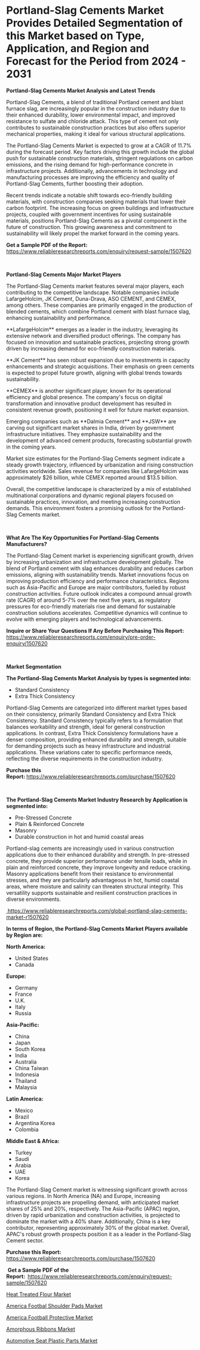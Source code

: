 <p><h1>Portland-Slag Cements Market Provides Detailed Segmentation of this Market based on Type, Application, and Region and Forecast for the Period from 2024 - 2031</h1></p><p><strong>Portland-Slag Cements Market Analysis and Latest Trends</strong></p>
<p><p>Portland-Slag Cements, a blend of traditional Portland cement and blast furnace slag, are increasingly popular in the construction industry due to their enhanced durability, lower environmental impact, and improved resistance to sulfate and chloride attack. This type of cement not only contributes to sustainable construction practices but also offers superior mechanical properties, making it ideal for various structural applications.</p><p>The Portland-Slag Cements Market is expected to grow at a CAGR of 11.7% during the forecast period. Key factors driving this growth include the global push for sustainable construction materials, stringent regulations on carbon emissions, and the rising demand for high-performance concrete in infrastructure projects. Additionally, advancements in technology and manufacturing processes are improving the efficiency and quality of Portland-Slag Cements, further boosting their adoption.</p><p>Recent trends indicate a notable shift towards eco-friendly building materials, with construction companies seeking materials that lower their carbon footprint. The increasing focus on green buildings and infrastructure projects, coupled with government incentives for using sustainable materials, positions Portland-Slag Cements as a pivotal component in the future of construction. This growing awareness and commitment to sustainability will likely propel the market forward in the coming years.</p></p>
<p><strong>Get a Sample PDF of the Report:&nbsp;</strong> <a href="https://www.reliableresearchreports.com/enquiry/request-sample/1507620?utm_campaign=37&utm_medium=2&utm_source=Github&utm_content=ia&utm_term=02102024&utm_id=portland-slag-cements">https://www.reliableresearchreports.com/enquiry/request-sample/1507620</a></p>
<p>&nbsp;</p>
<p><strong>Portland-Slag Cements Major Market Players</strong></p>
<p><p>The Portland-Slag Cements market features several major players, each contributing to the competitive landscape. Notable companies include LafargeHolcim, JK Cement, Duna-Drava, ASO CEMENT, and CEMEX, among others. These companies are primarily engaged in the production of blended cements, which combine Portland cement with blast furnace slag, enhancing sustainability and performance.</p><p>**LafargeHolcim** emerges as a leader in the industry, leveraging its extensive network and diversified product offerings. The company has focused on innovation and sustainable practices, projecting strong growth driven by increasing demand for eco-friendly construction materials.</p><p>**JK Cement** has seen robust expansion due to investments in capacity enhancements and strategic acquisitions. Their emphasis on green cements is expected to propel future growth, aligning with global trends towards sustainability.</p><p>**CEMEX** is another significant player, known for its operational efficiency and global presence. The company's focus on digital transformation and innovative product development has resulted in consistent revenue growth, positioning it well for future market expansion.</p><p>Emerging companies such as **Dalmia Cement** and **JSW** are carving out significant market shares in India, driven by government infrastructure initiatives. They emphasize sustainability and the development of advanced cement products, forecasting substantial growth in the coming years.</p><p>Market size estimates for the Portland-Slag Cements segment indicate a steady growth trajectory, influenced by urbanization and rising construction activities worldwide. Sales revenue for companies like LafargeHolcim was approximately $26 billion, while CEMEX reported around $13.5 billion.</p><p>Overall, the competitive landscape is characterized by a mix of established multinational corporations and dynamic regional players focused on sustainable practices, innovation, and meeting increasing construction demands. This environment fosters a promising outlook for the Portland-Slag Cements market.</p></p>
<p>&nbsp;</p>
<p><strong>What Are The Key Opportunities For Portland-Slag Cements Manufacturers?</strong></p>
<p><p>The Portland-Slag Cement market is experiencing significant growth, driven by increasing urbanization and infrastructure development globally. The blend of Portland cement with slag enhances durability and reduces carbon emissions, aligning with sustainability trends. Market innovations focus on improving production efficiency and performance characteristics. Regions such as Asia-Pacific and Europe are major contributors, fueled by robust construction activities. Future outlook indicates a compound annual growth rate (CAGR) of around 5-7% over the next five years, as regulatory pressures for eco-friendly materials rise and demand for sustainable construction solutions accelerates. Competitive dynamics will continue to evolve with emerging players and technological advancements.</p></p>
<p><strong>Inquire or Share Your Questions If Any Before Purchasing This Report:</strong> <a href="https://www.reliableresearchreports.com/enquiry/pre-order-enquiry/1507620?utm_campaign=37&utm_medium=2&utm_source=Github&utm_content=ia&utm_term=02102024&utm_id=portland-slag-cements">https://www.reliableresearchreports.com/enquiry/pre-order-enquiry/1507620</a></p>
<p>&nbsp;</p>
<p><strong>Market Segmentation</strong></p>
<p><strong>The Portland-Slag Cements Market Analysis by types is segmented into:</strong></p>
<p><ul><li>Standard Consistency</li><li>Extra Thick Consistency</li></ul></p>
<p><p>Portland-Slag Cements are categorized into different market types based on their consistency, primarily Standard Consistency and Extra Thick Consistency. Standard Consistency typically refers to a formulation that balances workability and strength, ideal for general construction applications. In contrast, Extra Thick Consistency formulations have a denser composition, providing enhanced durability and strength, suitable for demanding projects such as heavy infrastructure and industrial applications. These variations cater to specific performance needs, reflecting the diverse requirements in the construction industry.</p></p>
<p><strong>Purchase this Report:&nbsp;</strong><a href="https://www.reliableresearchreports.com/purchase/1507620?utm_campaign=37&utm_medium=2&utm_source=Github&utm_content=ia&utm_term=02102024&utm_id=portland-slag-cements">https://www.reliableresearchreports.com/purchase/1507620</a></p>
<p>&nbsp;</p>
<p><strong>The Portland-Slag Cements Market Industry Research by Application is segmented into:</strong></p>
<p><ul><li>Pre-Stressed Concrete</li><li>Plain & Reinforced Concrete</li><li>Masonry</li><li>Durable construction in hot and humid coastal areas</li></ul></p>
<p><p>Portland-slag cements are increasingly used in various construction applications due to their enhanced durability and strength. In pre-stressed concrete, they provide superior performance under tensile loads, while in plain and reinforced concrete, they improve longevity and reduce cracking. Masonry applications benefit from their resistance to environmental stresses, and they are particularly advantageous in hot, humid coastal areas, where moisture and salinity can threaten structural integrity. This versatility supports sustainable and resilient construction practices in diverse environments.</p></p>
<p><a href="https://www.reliableresearchreports.com/global-portland-slag-cements-market-r1507620?utm_campaign=37&utm_medium=2&utm_source=Github&utm_content=ia&utm_term=02102024&utm_id=portland-slag-cements">&nbsp;https://www.reliableresearchreports.com/global-portland-slag-cements-market-r1507620</a></p>
<p><strong>In terms of Region, the Portland-Slag Cements Market Players available by Region are:</strong></p>
<p>
    <p> <strong> North America: </strong>
        <ul>
            <li>United States</li>
            <li>Canada</li>
        </ul>
        </p> 
    <p> <strong> Europe: </strong>
        <ul>
            <li>Germany</li>
            <li>France</li>
            <li>U.K.</li>
            <li>Italy</li>
            <li>Russia</li>
        </ul>
        </p> 
    <p> <strong> Asia-Pacific: </strong>
        <ul>
            <li>China</li>
            <li>Japan</li>
            <li>South Korea</li>
            <li>India</li>
            <li>Australia</li>
            <li>China Taiwan</li>
            <li>Indonesia</li>
            <li>Thailand</li>
            <li>Malaysia</li>
        </ul>
        </p> 
    <p> <strong> Latin America: </strong>
        <ul>
            <li>Mexico</li>
            <li>Brazil</li>
            <li>Argentina Korea</li>
            <li>Colombia</li>
        </ul>
        </p> 
    <p> <strong> Middle East & Africa: </strong>
        <ul>
            <li>Turkey</li>
            <li>Saudi</li>
            <li>Arabia</li>
            <li>UAE</li>
            <li>Korea</li>
        </ul>
    </p>
    </p>
<p><p>The Portland-Slag Cement market is witnessing significant growth across various regions. In North America (NA) and Europe, increasing infrastructure projects are propelling demand, with anticipated market shares of 25% and 20%, respectively. The Asia-Pacific (APAC) region, driven by rapid urbanization and construction activities, is projected to dominate the market with a 40% share. Additionally, China is a key contributor, representing approximately 30% of the global market. Overall, APAC's robust growth prospects position it as a leader in the Portland-Slag Cement sector.</p></p>
<p><strong>Purchase this Report: </strong><a href="https://www.reliableresearchreports.com/purchase/1507620?utm_campaign=37&utm_medium=2&utm_source=Github&utm_content=ia&utm_term=02102024&utm_id=portland-slag-cements">https://www.reliableresearchreports.com/purchase/1507620</a></p>
<p>&nbsp;<strong>Get a Sample PDF of the Report:&nbsp;&nbsp;</strong><a href="https://www.reliableresearchreports.com/enquiry/request-sample/1507620?utm_campaign=37&utm_medium=2&utm_source=Github&utm_content=ia&utm_term=02102024&utm_id=portland-slag-cements">https://www.reliableresearchreports.com/enquiry/request-sample/1507620</a></p>
<p><strong></strong></p>
<p><p><a href="https://www.linkedin.com/pulse/what-innovations-market-trends-shaping-heat-treated-flour-proposis-zxtrf?trackingId=elLD01jFRCuMVJEKYKx49g%3D%3D&utm_campaign=37&utm_medium=2&utm_source=Github&utm_content=ia&utm_term=02102024&utm_id=portland-slag-cements">Heat Treated Flour Market</a></p><p><a href="https://issuu.com/reportprime-2/docs/america-footbal-shoulder-pads-marke_f1e14ae5b66ae4?utm_campaign=37&utm_medium=2&utm_source=Github&utm_content=ia&utm_term=02102024&utm_id=portland-slag-cements">America Footbal Shoulder Pads Market</a></p><p><a href="https://issuu.com/reportprime-2/docs/america-football-protective-market-_7baa214097cf4d?utm_campaign=37&utm_medium=2&utm_source=Github&utm_content=ia&utm_term=02102024&utm_id=portland-slag-cements">America Football Protective Market</a></p><p><a href="https://www.linkedin.com/pulse/global-amorphous-ribbons-market-focus-application-end-use-l7lze?utm_campaign=37&utm_medium=2&utm_source=Github&utm_content=ia&utm_term=02102024&utm_id=portland-slag-cements">Amorphous Ribbons Market</a></p><p><a href="https://github.com/DianaWilson796/Market-Research-Report-List-1/blob/main/automotive-seat-plastic-parts-market.md?utm_campaign=37&utm_medium=2&utm_source=Github&utm_content=ia&utm_term=02102024&utm_id=portland-slag-cements">Automotive Seat Plastic Parts Market</a></p></p>